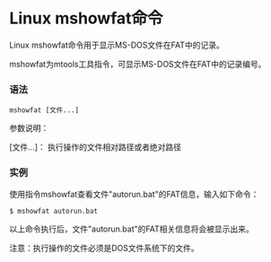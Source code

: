 # Linux mshowfat命令

Linux mshowfat命令用于显示MS-DOS文件在FAT中的记录。

mshowfat为mtools工具指令，可显示MS-DOS文件在FAT中的记录编号。

### 语法

    mshowfat [文件...]

参数说明：

[文件…]：
执行操作的文件相对路径或者绝对路径

### 实例

使用指令mshowfat查看文件"autorun.bat"的FAT信息，输入如下命令：

    $ mshowfat autorun.bat 
    

以上命令执行后，文件"autorun.bat"的FAT相关信息将会被显示出来。

注意：执行操作的文件必须是DOS文件系统下的文件。